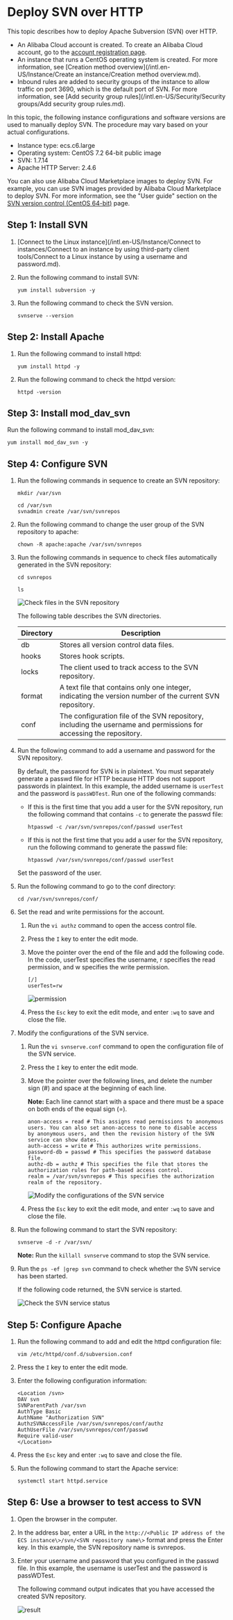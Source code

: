 # Deploy SVN over HTTP

This topic describes how to deploy Apache Subversion \(SVN\) over HTTP.

-   An Alibaba Cloud account is created. To create an Alibaba Cloud account, go to the [account registration page](https://account.alibabacloud.com/register/intl_register.htm).
-   An instance that runs a CentOS operating system is created. For more information, see [Creation method overview](/intl.en-US/Instance/Create an instance/Creation method overview.md).
-   Inbound rules are added to security groups of the instance to allow traffic on port 3690, which is the default port of SVN. For more information, see [Add security group rules](/intl.en-US/Security/Security groups/Add security group rules.md).

In this topic, the following instance configurations and software versions are used to manually deploy SVN. The procedure may vary based on your actual configurations.

-   Instance type: ecs.c6.large
-   Operating system: CentOS 7.2 64-bit public image
-   SVN: 1.7.14
-   Apache HTTP Server: 2.4.6

You can also use Alibaba Cloud Marketplace images to deploy SVN. For example, you can use SVN images provided by Alibaba Cloud Marketplace to deploy SVN. For more information, see the "User guide" section on the [SVN version control \(CentOS 64-bit\)](https://market.aliyun.com/products/55530001/jxsc000061.html) page.

## Step 1: Install SVN

1.  [Connect to the Linux instance](/intl.en-US/Instance/Connect to instances/Connect to an instance by using third-party client tools/Connect to a Linux instance by using a username and password.md).

2.  Run the following command to install SVN:

    ```
    yum install subversion -y
    ```

3.  Run the following command to check the SVN version.

    ```
    svnserve --version
    ```


## Step 2: Install Apache

1.  Run the following command to install httpd:

    ```
    yum install httpd -y
    ```

2.  Run the following command to check the httpd version:

    ```
    httpd -version
    ```


## Step 3: Install mod\_dav\_svn

Run the following command to install mod\_dav\_svn:

```
yum install mod_dav_svn -y
```

## Step 4: Configure SVN

1.  Run the following commands in sequence to create an SVN repository:

    ```
    mkdir /var/svn
    ```

    ```
    cd /var/svn
    svnadmin create /var/svn/svnrepos
    ```

2.  Run the following command to change the user group of the SVN repository to apache:

    ```
    chown -R apache:apache /var/svn/svnrepos
    ```

3.  Run the following commands in sequence to check files automatically generated in the SVN repository:

    ```
    cd svnrepos
    ```

    ```
    ls
    ```

    ![Check files in the SVN repository](https://static-aliyun-doc.oss-accelerate.aliyuncs.com/assets/img/en-US/1829919951/p12529.png)

    The following table describes the SVN directories.

    |Directory|Description|
    |---------|-----------|
    |db|Stores all version control data files.|
    |hooks|Stores hook scripts.|
    |locks|The client used to track access to the SVN repository.|
    |format|A text file that contains only one integer, indicating the version number of the current SVN repository.|
    |conf|The configuration file of the SVN repository, including the username and permissions for accessing the repository.|

4.  Run the following command to add a username and password for the SVN repository.

    By default, the password for SVN is in plaintext. You must separately generate a passwd file for HTTP because HTTP does not support passwords in plaintext. In this example, the added username is `userTest` and the password is `passWDTest`. Run one of the following commands:

    -   If this is the first time that you add a user for the SVN repository, run the following command that contains `-c` to generate the passwd file:

        ```
        htpasswd -c /var/svn/svnrepos/conf/passwd userTest
        ```

    -   If this is not the first time that you add a user for the SVN repository, run the following command to generate the passwd file:

        ```
        htpasswd /var/svn/svnrepos/conf/passwd userTest
        ```

    Set the password of the user.

5.  Run the following command to go to the conf directory:

    ```
    cd /var/svn/svnrepos/conf/
    ```

6.  Set the read and write permissions for the account.

    1.  Run the `vi authz` command to open the access control file.

    2.  Press the `I` key to enter the edit mode.

    3.  Move the pointer over the end of the file and add the following code. In the code, userTest specifies the username, r specifies the read permission, and w specifies the write permission.

        ```
        [/]
        userTest=rw
        ```

        ![permission](https://static-aliyun-doc.oss-accelerate.aliyuncs.com/assets/img/en-US/1829919951/p110705.png)

    4.  Press the `Esc` key to exit the edit mode, and enter `:wq` to save and close the file.

7.  Modify the configurations of the SVN service.

    1.  Run the `vi svnserve.conf` command to open the configuration file of the SVN service.

    2.  Press the `I` key to enter the edit mode.

    3.  Move the pointer over the following lines, and delete the number sign \(\#\) and space at the beginning of each line.

        **Note:** Each line cannot start with a space and there must be a space on both ends of the equal sign \(=\).

        ```
        anon-access = read # This assigns read permissions to anonymous users. You can also set anon-access to none to disable access by anonymous users, and then the revision history of the SVN service can show dates.
        auth-access = write # This authorizes write permissions.
        password-db = passwd # This specifies the password database file.
        authz-db = authz # This specifies the file that stores the authorization rules for path-based access control.
        realm = /var/svn/svnrepos # This specifies the authorization realm of the repository.
        ```

        ![Modify the configurations of the SVN service](https://static-aliyun-doc.oss-accelerate.aliyuncs.com/assets/img/en-US/1829919951/p12532.png)

    4.  Press the `Esc` key to exit the edit mode, and enter `:wq` to save and close the file.

8.  Run the following command to start the SVN repository:

    ```
    svnserve -d -r /var/svn/
    ```

    **Note:** Run the `killall svnserve` command to stop the SVN service.

9.  Run the `ps -ef |grep svn` command to check whether the SVN service has been started.

    If the following code returned, the SVN service is started.

    ![Check the SVN service status](https://static-aliyun-doc.oss-accelerate.aliyuncs.com/assets/img/en-US/9040977161/p12533.png)


## Step 5: Configure Apache

1.  Run the following command to add and edit the httpd configuration file:

    ```
    vim /etc/httpd/conf.d/subversion.conf
    ```

2.  Press the `I` key to enter the edit mode.

3.  Enter the following configuration information:

    ```
    <Location /svn>
    DAV svn
    SVNParentPath /var/svn
    AuthType Basic
    AuthName "Authorization SVN"
    AuthzSVNAccessFile /var/svn/svnrepos/conf/authz
    AuthUserFile /var/svn/svnrepos/conf/passwd
    Require valid-user
    </Location>
    ```

4.  Press the `Esc` key and enter `:wq` to save and close the file.

5.  Run the following command to start the Apache service:

    ```
    systemctl start httpd.service
    ```


## Step 6: Use a browser to test access to SVN

1.  Open the browser in the computer.

2.  In the address bar, enter a URL in the `http://<Public IP address of the ECS instance\>/svn/<SVN repository name\>` format and press the Enter key. In this example, the SVN repository name is svnrepos.

3.  Enter your username and password that you configured in the passwd file. In this example, the username is userTest and the password is passWDTest.

    The following command output indicates that you have accessed the created SVN repository.

    ![result](https://static-aliyun-doc.oss-accelerate.aliyuncs.com/assets/img/en-US/1790600061/p101777.png)


